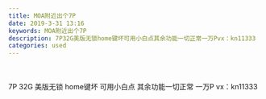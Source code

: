 ```yaml
---
title: MOA附近出个7P
date: 2019-3-31 13:16
keywords: MOA附近出个7P
description: 7P32G美版无锁home键坏可用小白点其余功能一切正常一万Pvx：kn11333
categories: used
---
```

<td class="t_f" id="postmessage_3355732">

<br/>
<br/>
7P 32G 美版无锁 home键坏 可用小白点 其余功能一切正常 一万P vx：kn11333 </td>
